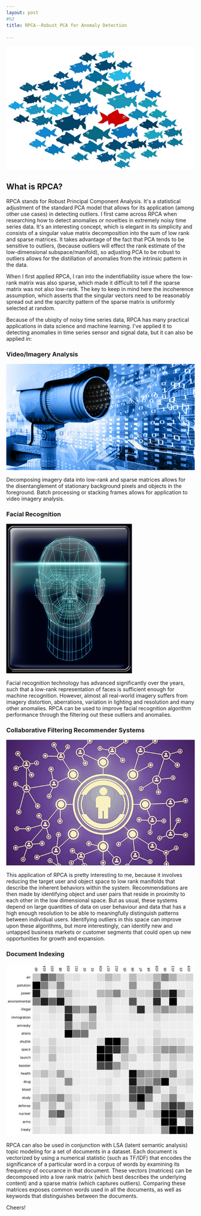 ```yaml
---
layout: post
#h2
title: RPCA--Robust PCA for Anomaly Detection 

---
```

![alt_text](/pics/anomalydet.png) 


## What is RPCA?
RPCA stands for Robust Principal Component Analysis.  It's a statistical adjustment of the standard PCA model that allows for its application (among other use cases) in detecting outliers.  I first came across RPCA when researching how to detect anomalies or novelties in extremely noisy time series data.  It's an interesting concept, which is elegant in its simplicity and consists of a singular value matrix decomposition into the sum of low rank and sparse matrices.  It takes advantage of the fact that PCA tends to be sensitive to outliers, (because outliers will effect the rank estimate of the low-dimensional subspace/manifold), so adjusting PCA to be robust to outliers allows for the distillation of anomalies from the intrinsic pattern in the data.  


When I first applied RPCA, I ran into the indentifiability issue where the low-rank matrix was also sparse, which made it difficult to tell if the sparse matrix was not also low-rank.  The key to keep in mind here the incoherence assumption, which asserts that the singular vectors need to be reasonably spread out and the sparcity pattern of the sparse matrix is uniformly selected at random.    


Because of the ubiqity of noisy time series data, RPCA has many practical applications in data science and machine learning.  I've applied it to detecting anomalies in time series sensor and signal data, but it can also be applied in:


### Video/Imagery Analysis
![alt_text](/pics/video_surveillance.jpg)

Decomposing imagery data into low-rank and sparse matrices allows for the disentanglement of stationary background pixels and objects in the foreground.  Batch processing or stacking frames allows for application to video imagery analysis.



### Facial Recognition
![alt_text](/pics/facial-recognition.jpg)

Facial recognition technology has advanced significantly over the years, such that a low-rank representation of faces is sufficient enough for machine recognition.  However, almost all real-world imagery suffers from imagery distortion, aberrations, variation in lighting and resolution and many other anomalies.  RPCA can be used to improve facial recognition algorithm performance through the filtering out these outliers and anomalies.  



### Collaborative Filtering Recommender Systems
![alt_text](/pics/collaborativefiltering.jpg)

This application of RPCA is pretty interesting to me, because it involves reducing the target user and object space to low rank manifolds that describe the inherent behaviors within the system.  Recommendations are then made by identifying object and user pairs that reside in proximity to each other in the low dimensional space.  But as usual, these systems depend on large quantities of data on user behaviour and data that has a high enough resolution to be able to meaningfully distinguish patterns between individual users.  Identifying outliers in this space can improve upon these algorithms, but more interestingly, can identify new and untapped business markets or customer segments that could open up new opportunities for growth and expansion.  



### Document Indexing 
![alt_text](/pics/latentsemanticindex.jpg)

RPCA can also be used in conjunction with LSA (latent semantic analysis) topic modeling for a set of documents in a dataset.  Each document is vectorized by using a numerical statistic (such as TF/IDF) that encodes the significance of a particular word in a corpus of words by examining its frequency of occurance in that document.  These vectors (matrices) can be decomposed into a low rank matrix (which best describes the underlying content) and a sparse matrix (which captures outliers).  Comparing these matrices exposes common words used in all the documents, as well as keywords that distinguishes between the documents.  


Cheers!

